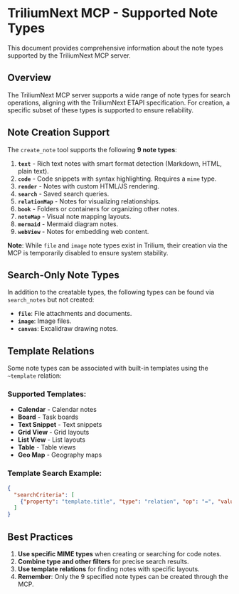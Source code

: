 # TriliumNext MCP - Supported Note Types

This document provides comprehensive information about the note types supported by the TriliumNext MCP server.

## Overview

The TriliumNext MCP server supports a wide range of note types for search operations, aligning with the TriliumNext ETAPI specification. For creation, a specific subset of these types is supported to ensure reliability.

## Note Creation Support

The `create_note` tool supports the following **9 note types**:

1.  **`text`** - Rich text notes with smart format detection (Markdown, HTML, plain text).
2.  **`code`** - Code snippets with syntax highlighting. Requires a `mime` type.
3.  **`render`** - Notes with custom HTML/JS rendering.
4.  **`search`** - Saved search queries.
5.  **`relationMap`** - Notes for visualizing relationships.
6.  **`book`** - Folders or containers for organizing other notes.
7.  **`noteMap`** - Visual note mapping layouts.
8.  **`mermaid`** - Mermaid diagram notes.
9.  **`webView`** - Notes for embedding web content.

**Note**: While `file` and `image` note types exist in Trilium, their creation via the MCP is temporarily disabled to ensure system stability.

## Search-Only Note Types

In addition to the creatable types, the following types can be found via `search_notes` but not created:

-   **`file`**: File attachments and documents.
-   **`image`**: Image files.
-   **`canvas`**: Excalidraw drawing notes.

## Template Relations

Some note types can be associated with built-in templates using the `~template` relation:

### Supported Templates:
- **Calendar** - Calendar notes
- **Board** - Task boards
- **Text Snippet** - Text snippets
- **Grid View** - Grid layouts
- **List View** - List layouts
- **Table** - Table views
- **Geo Map** - Geography maps

### Template Search Example:
```json
{
  "searchCriteria": [
    {"property": "template.title", "type": "relation", "op": "=", "value": "Board"}
  ]
}
```

## Best Practices

1.  **Use specific MIME types** when creating or searching for code notes.
2.  **Combine type and other filters** for precise search results.
3.  **Use template relations** for finding notes with specific layouts.
4.  **Remember**: Only the 9 specified note types can be created through the MCP.
